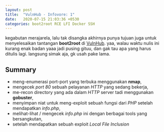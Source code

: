 ```yaml
---
layout: post
title:  "VulnHub - Infovore: 1"
date:   2020-07-15 21:03:36 +0530
categories: boot2root RCE LFI Docker SSH
---
```


kegabutan merajarela, lalu tak disangka akhirnya punya tujuan juga untuk menyelesaikan tantangan **boot2root** di [VulnHub](https://vulnhub.com). yaa, walau waktu nulis ini kurang enak badan yaaa jadi pusing gituu, dan gak tau apa yang harus ditulis lagi. langsung simak aja, gk usah pake lama.

## Summary
* meng-enumerasi port-port yang terbuka menggunakan **nmap**,
* mengecek *port 80* sebuah pelayanan *HTTP* yang sedang bekerja,
* me-recon directory yang ada dalam *HTTP* server tadi menggunakan **gobuster**,
* menyimpan niat untuk meng-exploit sebuah fungsi dari *PHP* setelah mendapatkan *info.php*,
* melihat-lihat / mengecek *info.php* ini dengan berbagai tools yang bersangkutan,
* setelah mendapatkan sebuah exploit *Local File Inclusion* 